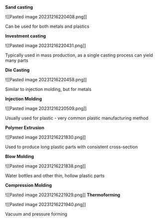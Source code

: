 **Sand casting**

![[Pasted image 20231216220408.png]]

Can be used for both metals and plastics

**Investment casting**

![[Pasted image 20231216220431.png]]

Typically used in mass production, as a single casting process can yield many parts

**Die Casting**

![[Pasted image 20231216220458.png]]

Similar to injection molding, but for metals

**Injection Molding**

![[Pasted image 20231216220509.png]]

Usually used for plastic - very common plastic manufacturing method

**Polymer Extrusion**

![[Pasted image 20231216221830.png]]

Used to produce long plastic parts with consistent cross-section

**Blow Molding**

![[Pasted image 20231216221838.png]]

Water bottles and other thin, hollow plastic parts

**Compression Molding**

![[Pasted image 20231216221929.png]]
**Thermoforming**

![[Pasted image 20231216221940.png]]

Vacuum and pressure forming

